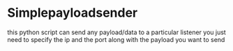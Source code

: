# Simplepayloadsender
this python script can send any payload/data to a particular listener you just need to specify the ip and the port along with the payload you want to send
